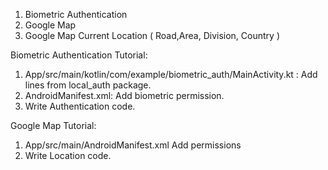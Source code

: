 1. Biometric Authentication
2. Google Map
3. Google Map Current Location ( Road,Area, Division, Country )

Biometric Authentication Tutorial:
1. App/src/main/kotlin/com/example/biometric_auth/MainActivity.kt :
   Add lines from local_auth package.
2. AndroidManifest.xml:
   Add biometric permission. 
3. Write Authentication code.

Google Map Tutorial:
1. App/src/main/AndroidManifest.xml
   Add permissions
2. Write Location code.